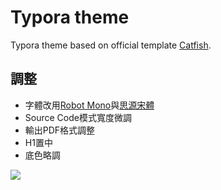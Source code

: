 # Typora theme

Typora  theme based on official template [Catfish](https://theme.typora.io/theme/Catfish/).
## 調整

- 字體改用[Robot Mono](https://fonts.google.com/specimen/Roboto+Mono)與[思源宋體](https://github.com/adobe-fonts/source-han-serif)
- Source Code模式寬度微調
- 輸出PDF格式調整
- H1置中
- 底色略調

![](https://i.imgur.com/MBzBfdk.png)
